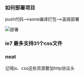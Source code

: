 ### 如何部署项目
push代码-->aone编译打包-->盖娅部署

![部署](../Note-Book/img/deploy.png)

### ie7 最多支持31个css文件
### neat
记得js、css这些资源要加http协议头

